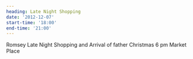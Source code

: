 ```yaml
---
heading: Late Night Shopping
date: '2012-12-07'
start-time: '18:00'
end-time: '21:00'
---
```

Romsey Late Night Shopping and Arrival of father Christmas 6 pm Market Place

